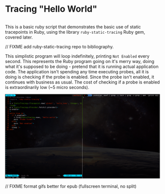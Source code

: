 # Tracing "Hello World"

```{.ruby include=examples/helloworld.rb}
```

This is a basic ruby script that demonstrates the basic use of static tracepoints in Ruby, using the library `ruby-static-tracing` Ruby gem, covered later.

// FIXME add ruby-static-tracing repo to bibliography.

This simplistic program will loop indefinitely, printing `Not Enabled` every second. This represents the Ruby program going on it's merry way, doing what it's supposed to be doing - pretend that it is running actual application code. The application isn't spending any time executing probes, all it is doing is checking if the probe is enabled. Since the probe isn't enabled, it continues with business as usual. The cost of checking if a probe is enabled is extraordinarily low (~5 micro seconds).


![probetest gif](./img/probetest.gif)

// FIXME format gifs better for epub (fullscreen terminal, no split)
